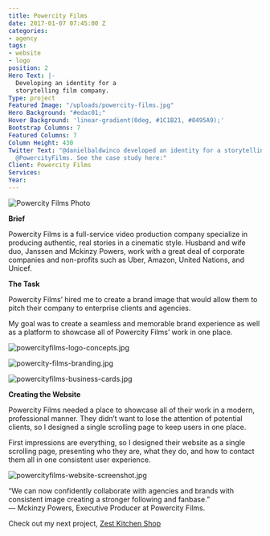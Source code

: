 ```yaml
---
title: Powercity Films
date: 2017-01-07 07:45:00 Z
categories:
- agency
tags:
- website
- logo
position: 2
Hero Text: |-
  Developing an identity for a
  storytelling film company.
Type: project
Featured Image: "/uploads/powercity-films.jpg"
Hero Background: "#edac01;"
Hover Background: 'linear-gradient(0deg, #1C1B21, #8495A9);'
Bootstrap Columns: 7
Featured Columns: 7
Column Height: 430
Twitter Text: "@danielbaldwinco developed an identity for a storytelling film company,
  @PowercityFilms. See the case study here:"
Client: Powercity Films
Services:
Year:
---
```


![Powercity Films Photo](/uploads/powercity-films-photo.jpg)

**Brief**

Powercity Films is a full-service video production company specialize in producing authentic, real stories in a cinematic style. Husband and wife duo, Janssen and Mckinzy Powers, work with a great deal of corporate companies and non-profits such as Uber, Amazon, United Nations, and Unicef.


**The Task**

Powercity Films’ hired me to create a brand image that would allow them to pitch their company to enterprise clients and agencies. 

My goal was to create a seamless and memorable brand experience as well as a platform to showcase all of Powercity Films’ work in one place.


![powercityfilms-logo-concepts.jpg](/uploads/powercityfilms-logo-concepts.jpg)

![powercity-films-branding.jpg](/uploads/powercity-films-branding.jpg)

![powercityfilms-business-cards.jpg](/uploads/powercityfilms-business-cards.jpg)

**Creating the Website**

Powercity Films needed a place to showcase all of their work in a modern, professional manner. They didn’t want to lose the attention of potential clients, so I designed a single scrolling page to keep users in one place.

First impressions are everything, so I designed their website as a single scrolling page, presenting who they are, what they do, and how to contact them all in one consistent user experience.

![powercityfilms-website-screenshot.jpg](/uploads/powercityfilms-website-screenshot.jpg)

<p class="fake-h2">“We can now confidently collaborate with agencies and brands with consistent image creating a stronger following and fanbase.”
  <br><span>— Mckinzy Powers, Executive Producer at Powercity Films.</span></p>

<p class="next-project">Check out my next project, <a href="">Zest Kitchen Shop</a></p>
